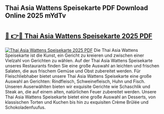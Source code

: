 ## Thai Asia Wattens Speisekarte PDF Download Online 2025 mYdTv

# <h2><a href="http://gccnob.nevu.top/?p=Thai+Asia+Wattens+Speisekarte">🔗 👉🔴 Thai Asia Wattens Speisekarte 2025 PDF</a></h2>

[![Thai Asia Wattens Speisekarte 2025 PDF](https://i.imgur.com/dBaPXMq.png)](http://gccnob.nevu.top/?p=Thai+Asia+Wattens+Speisekarte)
Die Thai Asia Wattens Speisekarte ist die Kunst, ein Gericht zu kreieren und zwischen einer Vielzahl von Gerichten zu wählen. Auf der Thai Asia Wattens Speisekarte unseres Restaurants finden Sie eine große Auswahl an leichten und frischen Salaten, die aus frischem Gemüse und Obst zubereitet werden. Für Fleischliebhaber bietet unsere Thai Asia Wattens Speisekarte eine große Auswahl an Gerichten: Rindfleisch, Schweinefleisch, Huhn und Fisch. Unseren Auserwählten bieten wir exquisite Gerichte wie Schaschlik und Steak an, die auf einem alten, natürlichen Feuer zubereitet werden. Unsere Thai Asia Wattens Speisekarte bietet eine große Auswahl an Desserts, von klassischen Torten und Kuchen bis hin zu exquisiten Crème Brûlée und Schokoladenfuufus.
